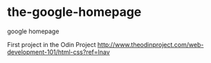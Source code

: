 # the-google-homepage
google homepage

First project in the Odin Project
http://www.theodinproject.com/web-development-101/html-css?ref=lnav